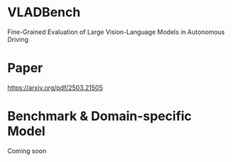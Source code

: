 # VLADBench
Fine-Grained Evaluation of Large Vision-Language Models in Autonomous Driving
# Paper
https://arxiv.org/pdf/2503.21505
# Benchmark & Domain-specific Model
Coming soon
